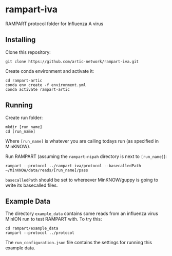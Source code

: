# rampart-iva
RAMPART protocol folder for Influenza A virus

## Installing
Clone this repository:

```
git clone https://github.com/artic-network/rampart-iva.git
```

Create conda environment and activate it:

```
cd rampart-artic
conda env create -f environment.yml
conda activate rampart-artic
```

## Running

Create run folder:

```
mkdir [run_name]
cd [run_name]
```

Where `[run_name]` is whatever you are calling todays run (as specified in MinKNOW).

Run RAMPART (assuming the `rampart-nipah` directory is next to `[run_name]`):

```
rampart --protocol ../rampart-iva/protocol --basecalledPath ~/MinKNOW/data/reads/[run_name]/pass
```

`basecalledPath` should be set to whereever MinKNOW/guppy is going to write its basecalled files.

## Example Data

The directory `example_data` contains some reads from an influenza virus MinION run to test RAMPART with. To try this:

```
cd rampart/example_data
rampart --protocol ../protocol 
```

The `run_configuration.json` file contains the settings for running this example data.
